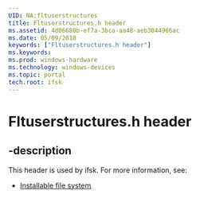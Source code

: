 ```yaml
---
UID: NA:fltuserstructures
title: Fltuserstructures.h header
ms.assetid: 4d06680b-ef7a-3bca-aa48-aeb3044966ac
ms.date: 05/09/2018
keywords: ["Fltuserstructures.h header"]
ms.keywords: 
ms.prod: windows-hardware
ms.technology: windows-devices
ms.topic: portal
tech.root: ifsk
---
```


# Fltuserstructures.h header


## -description


This header is used by ifsk. For more information, see:

- [Installable file system](../_ifsk/index.md)
